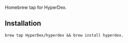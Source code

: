 Homebrew tap for HyperDex.

## Installation

`brew tap HyperDex/hyperdex && brew install hyperdex.`

